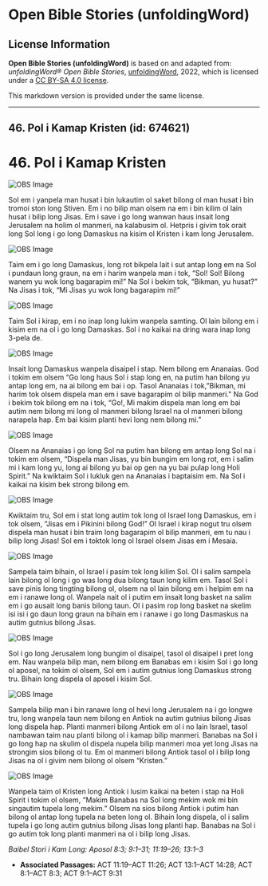 # Open Bible Stories (unfoldingWord)

## License Information

**Open Bible Stories (unfoldingWord)** is based on and adapted from: _unfoldingWord® Open Bible Stories_, [unfoldingWord](https://unfoldingword.org/utw), 2022, which is licensed under a [CC BY-SA 4.0 license](https://creativecommons.org/licenses/by-sa/4.0/legalcode.en).

This markdown version is provided under the same license.



--------------------------------

## 46. Pol i Kamap Kristen (id: 674621)

46\. Pol i Kamap Kristen
========================

![OBS Image](https://cdn.door43.org/obs/jpg/360px/obs-en-46-01.jpg)

Sol em i yanpela man husat i bin lukautim ol saket bilong ol man husat i bin tromoi ston long Stiven. Em i no bilip man olsem na em i bin kilim ol lain husat i bilip long Jisas. Em i save i go long wanwan haus insait long Jerusalem na holim ol manmeri, na kalabusim ol. Hetpris i givim tok orait long Sol long i go long Damaskus na kisim ol Kristen i kam long Jerusalem.

![OBS Image](https://cdn.door43.org/obs/jpg/360px/obs-en-46-02.jpg)

Taim em i go long Damaskus, long rot bikpela lait i sut antap long em na Sol i pundaun long graun, na em i harim wanpela man i tok, “Sol! Sol! Bilong wanem yu wok long bagarapim mi!” Na Sol i bekim tok, “Bikman, yu husat?” Na Jisas i tok, “Mi Jisas yu wok long bagarapim mi!”

![OBS Image](https://cdn.door43.org/obs/jpg/360px/obs-en-46-03.jpg)

Taim Sol i kirap, em i no inap long lukim wanpela samting. Ol lain bilong em i kisim em na ol i go long Damaskas. Sol i no kaikai na dring wara inap long 3\-pela de.

![OBS Image](https://cdn.door43.org/obs/jpg/360px/obs-en-46-04.jpg)

Insait long Damaskus wanpela disaipel i stap. Nem bilong em Ananaias. God i tokim em olsem “Go long haus Sol i stap long en, na putim han bilong yu antap long em, na ai bilong em bai i op. Tasol Ananaias i tok,”Bikman, mi harim tok olsem dispela man em i save bagarapim ol bilip manmeri." Na God i bekim tok bilong em na i tok, “Go!, Mi makim dispela man long em bai autim nem bilong mi long ol manmeri bilong Israel na ol manmeri bilong narapela hap. Em bai kisim planti hevi long nem bilong mi.”

![OBS Image](https://cdn.door43.org/obs/jpg/360px/obs-en-46-05.jpg)

Olsem na Ananaias i go long Sol na putim han bilong em antap long Sol na i tokim em olsem, “Dispela man Jisas, yu bin bungim em long rot, em i salim mi i kam long yu, long ai bilong yu bai op gen na yu bai pulap long Holi Spirit.” Na kwiktaim Sol i lukluk gen na Ananaias i baptaisim em. Na Sol i kaikai na kisim bek strong bilong em.

![OBS Image](https://cdn.door43.org/obs/jpg/360px/obs-en-46-06.jpg)

Kwiktaim tru, Sol em i stat long autim tok long ol Israel long Damaskus, em i tok olsem, “Jisas em i Pikinini bilong God!” Ol Israel i kirap nogut tru olsem dispela man husat i bin traim long bagarapim ol bilip manmeri, em tu nau i bilip long Jisas! Sol em i toktok long ol Israel olsem Jisas em i Mesaia.

![OBS Image](https://cdn.door43.org/obs/jpg/360px/obs-en-46-07.jpg)

Sampela taim bihain, ol Israel i pasim tok long kilim Sol. Ol i salim sampela lain bilong ol long i go was long dua bilong taun long kilim em. Tasol Sol i save pinis long tingting bilong ol, olsem na ol lain bilong em i helpim em na em i ranawe long ol. Wanpela nait ol i putim em insait long basket na salim em i go ausait long banis bilong taun. Ol i pasim rop long basket na skelim isi isi i go daun long graun na bihain em i ranawe i go long Dasmaskus na autim gutnius bilong Jisas.

![OBS Image](https://cdn.door43.org/obs/jpg/360px/obs-en-46-08.jpg)

Sol i go long Jerusalem long bungim ol disaipel, tasol ol disaipel i pret long em. Nau wanpela bilip man, nem bilong em Banabas em i kisim Sol i go long ol aposel, na tokim ol olsem, Sol em i autim gutnius long Damaskus strong tru. Bihain long dispela ol aposel i kisim Sol.

![OBS Image](https://cdn.door43.org/obs/jpg/360px/obs-en-46-09.jpg)

Sampela bilip man i bin ranawe long ol hevi long Jerusalem na i go longwe tru, long wanpela taun nem bilong en Antiok na autim gutnius bilong Jisas long dispela hap. Planti manmeri bilong Antiok em ol i no lain Israel, tasol nambawan taim nau planti bilong ol i kamap bilip manmeri. Banabas na Sol i go long hap na skulim ol dispela nupela bilip manmeri moa yet long Jisas na strongim sios bilong ol tu. Em ol manmeri bilong Antiok tasol ol i bilip long Jisas na ol i givim nem bilong ol olsem “Kristen.”

![OBS Image](https://cdn.door43.org/obs/jpg/360px/obs-en-46-10.jpg)

Wanpela taim ol Kristen long Antiok i lusim kaikai na beten i stap na Holi Spirit i tokim ol olsem, “Makim Banabas na Sol long mekim wok mi bin singautim tupela long mekim.” Olsem na sios bilong Antiok i putim han bilong ol antap long tupela na beten long ol. Bihain long dispela, ol i salim tupela i go long autim gutnius bilong Jisas long planti hap. Banabas na Sol i go autim tok long planti manmeri na ol i bilip long Jisas.

*Baibel Stori i Kam Long: Aposol 8:3; 9:1–31; 11:19–26; 13:1–3*

* **Associated Passages:** ACT 11:19–ACT 11:26; ACT 13:1–ACT 14:28; ACT 8:1–ACT 8:3; ACT 9:1–ACT 9:31

